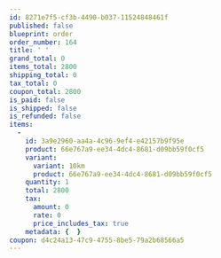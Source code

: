 ```yaml
---
id: 8271e7f5-cf3b-4490-b037-11524848461f
published: false
blueprint: order
order_number: 164
title: ' '
grand_total: 0
items_total: 2800
shipping_total: 0
tax_total: 0
coupon_total: 2800
is_paid: false
is_shipped: false
is_refunded: false
items:
  -
    id: 3a9e2960-aa4a-4c96-9ef4-e42157b9f95e
    product: 66e767a9-ee34-4dc4-8681-d09bb59f0cf5
    variant:
      variant: 10km
      product: 66e767a9-ee34-4dc4-8681-d09bb59f0cf5
    quantity: 1
    total: 2800
    tax:
      amount: 0
      rate: 0
      price_includes_tax: true
    metadata: {  }
coupon: d4c24a13-47c9-4755-8be5-79a2b68566a5
---
```


